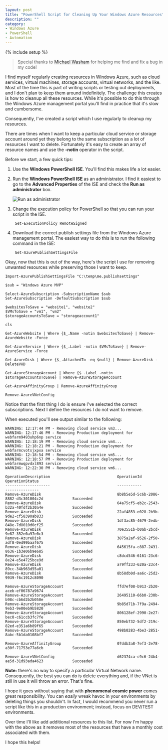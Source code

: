 ```yaml
---
layout: post
title: "PowerShell Script for Cleaning Up Your Windows Azure Resources"
description: ""
category:
- Windows Azure
- PowerShell
- Automation
---
```

{% include setup %}

> Special thanks to [Michael Washam](michaelwasham.com/‎) for helping me find and fix a bug in my code!

I find myself regularly creating resources in Windows Azure, such as cloud services, virtual machines, storage accounts, virtual networks, and the like. Most of the time this is part of writing scripts or testing out deployments, and I don't plan to keep them around indefinitely. The challenge this creates is how to cleanup all these resources. While it's possible to do this through the Windows Azure management portal you'll find in practice that it's slow and cumbersome.

Consequently, I've created a script which I use regularly to cleanup my resources.

There are times when I want to keep a particular cloud service or storage account around yet they belong to the same subscription as a lot of resources I want to delete. Fortunately it's easy to create an array of resource names and use the **-notin** operator in the script.

Before we start, a few quick tips:

1. Use the **Windows PowerShell ISE**. You'll find this makes life a lot easier.

2. Run the **Windows PowerShell ISE** as an administrator. I find it easiest to go to the **Advanced Properties** of the ISE and check the **Run as administrator** box.

	![Run as administrator](http://wadewegner.blob.core.windows.net/wordpress/2013/10/2013-10-25-RunAsAdmin.JPG)

3. Change the execution policy for PowerShell so that you can run your script in the ISE.

		Set-ExecutionPolicy RemoteSigned

4. Download the correct publish settings file from the Windows Azure management portal. The easiest way to do this is to run the following command in the ISE:

		Get-AzurePublishSettingsFile

Okay, now that this is out of the way, here's the script I use for removing unwanted resources while preserving those I want to keep.

	Import-AzurePublishSettingsFile "C:\temp\me.publishsettings"
	
	$sub = "Windows Azure MVP"
	
	Select-AzureSubscription -SubscriptionName $sub  
	Set-AzureSubscription -DefaultSubscription $sub
	
	$websitesToSave = "website1", "website2"
	$VMsToSave = "vm1", "vm2"
	$storageAccountsToSave = "storageaccount1"
	
	cls
	
	Get-AzureWebsite | Where {$_.Name -notin $websitesToSave} | Remove-AzureWebsite -Force
	
	Get-AzureService | Where {$_.Label -notin $VMsToSave} | Remove-AzureService -Force
	
	Get-AzureDisk | Where {$_.AttachedTo -eq $null} | Remove-AzureDisk -DeleteVHD
	
	Get-AzureStorageAccount | Where {$_.Label -notin $storageAccountsToSave} | Remove-AzureStorageAccount

	Get-AzureAffinityGroup | Remove-AzureAffinityGroup
	
	Remove-AzureVNetConfig
 

Notice that the first thing I do is ensure I've selected the correct subscriptions. Next I define the resources I do not want to remove.

When executed you'll see output similar to the following:

	WARNING: 12:17:44 PM - Removing cloud service vm3...
	WARNING: 12:17:46 PM - Removing Production deployment for webfarm9493uhp6np service
	WARNING: 12:18:19 PM - Removing cloud service vm4...
	WARNING: 12:18:21 PM - Removing Production deployment for webfarmcvotsjxpxa service
	WARNING: 12:18:54 PM - Removing cloud service vm5...
	WARNING: 12:18:57 PM - Removing Production deployment for webfarmwqpvdxl893 service
	WARNING: 12:22:30 PM - Removing cloud service vm6...
	
	OperationDescription                              OperationId                                      OperationStatus                                 
	--------------------                              -----------                                      ---------------                                 
	Remove-AzureDisk                                  8b8b5e5d-5c6b-2086-8882-d3c301004c2d             Succeeded                                       
	Remove-AzureDisk                                  64a75cf5-eb2c-2543-b32a-40fdf2b30a4e             Succeeded                                       
	Remove-AzureDisk                                  22af4853-e028-2b9b-9de2-cf58390ab833             Succeeded                                       
	Remove-AzureDisk                                  1df3ac85-4679-2edb-848e-7d8010d0cf25             Succeeded                                       
	Remove-AzureDisk                                  70e3551b-b0ab-2bcd-9e87-352e0a97e0c3             Succeeded                                       
	Remove-AzureDisk                                  3875a2af-9526-2f50-adf8-0ed99baaf675             Succeeded                                       
	Remove-AzureDisk                                  645615fa-c887-2431-8636-1b3e06b9e685             Succeeded                                       
	Remove-AzureDisk                                  c8dcd546-6161-23c6-8e24-e5e4725bce9d             Succeeded                                       
	Remove-AzureDisk                                  a79ff233-620a-23c4-89cc-34b963d55a01             Succeeded                                       
	Remove-AzureDisk                                  8b58db0d-aa6c-25d2-9939-f6c1912c8090             Succeeded                                       

	Remove-AzureStorageAccount                        ffd7ef08-b913-2b20-aceb-ef06787a9674             Succeeded                                       
	Remove-AzureStorageAccount                        26495110-66b0-230b-b98c-cb6d2b2b050e             Succeeded                                       
	Remove-AzureStorageAccount                        9b85d71b-7f9a-2494-9eb3-9e00eb9b5820             Succeeded                                       
	Remove-AzureStorageAccount                        806128ef-2990-2e27-bec0-c61ccb3fc7fe             Succeeded                                       
	Remove-AzureStorageAccount                        850eb732-5df2-219c-82ed-e351a6b89f65             Succeeded                                       
	Remove-AzureStorageAccount                        498b0283-4be3-2851-8abc-5b1da0108bf7             Succeeded                                       

    Remove-AzureAffinityGroup            			  07ddb3a8-7ef3-2e78-a30f-71753e77a6cb 			   Succeeded                           

    Remove-AzureVNetConfig               			  d62374ca-c9c6-24b4-ae5d-31d93ada4623 			   Succeeded 

**Note:** there's no way to specify a particular Virtual Network name.
Consequently, the best you can do is delete everything and, if the VNet is still in use it will throw an error. That's fine.

I hope it goes without saying that with **phenomenal cosmic power** comes great responsibility. You can _easily_ wreak havoc in your environments by deleting things you shouldn't. In fact, I would recommend you never run a script like this in a production environment; instead, focus on DEV/TEST environments.

Over time I'll like add additional resources to this list. For now I'm happy with the above as it removes most of the resources that have a monthly cost associated with them.

I hope this helps!